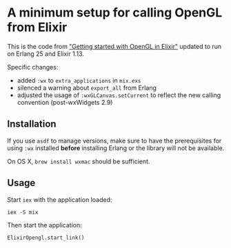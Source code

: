 # A minimum setup for calling OpenGL from Elixir

This is the code from ["Getting started with OpenGL in Elixir"](https://wtfleming.github.io/blog/getting-started-opengl-elixir/) updated to run on Erlang 25 and Elixir 1.13.

Specific changes:

* added `:wx` to `extra_applications` in `mix.exs`
* silenced a warning about `export_all` from Erlang
* adjusted the usage of `:wxGLCanvas.setCurrent` to reflect the new calling convention (post-wxWidgets 2.9)

## Installation

If you use `asdf` to manage versions, make sure to have the prerequisites for using `:wx` installed **before** installing Erlang or the library will not be available.

On OS X, `brew install wxmac` should be sufficient.

## Usage

Start `iex` with the application loaded:

```
iex -S mix
```

Then start the application:

```
ElixirOpengl.start_link()
```


